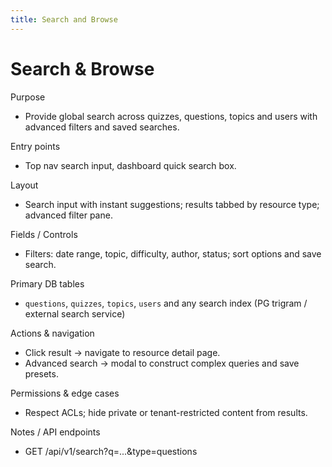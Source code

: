 ```yaml
---
title: Search and Browse
---
```


# Search & Browse

Purpose
- Provide global search across quizzes, questions, topics and users with advanced filters and saved searches.

Entry points
- Top nav search input, dashboard quick search box.

Layout
- Search input with instant suggestions; results tabbed by resource type; advanced filter pane.

Fields / Controls
- Filters: date range, topic, difficulty, author, status; sort options and save search.

Primary DB tables
- `questions`, `quizzes`, `topics`, `users` and any search index (PG trigram / external search service)

Actions & navigation
- Click result -> navigate to resource detail page.
- Advanced search -> modal to construct complex queries and save presets.

Permissions & edge cases
- Respect ACLs; hide private or tenant-restricted content from results.

Notes / API endpoints
- GET /api/v1/search?q=...&type=questions
